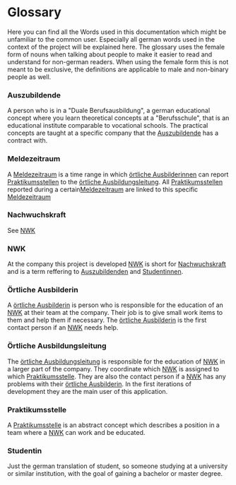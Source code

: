 # Glossary

Here you can find all the Words used in this documentation which might be
unfamiliar to the common user.
Especially all german words used in the context of the project will be explained here.
The glossary uses the female form of nouns when talking about people to make it easier to
read and understand for non-german readers.
When using the female form this is not meant to be exclusive, the definitions
are applicable to male and non-binary people as well.

### Auszubildende

A person who is in a "Duale Berufsausbildung", a german educational concept where you learn theoretical
concepts at a "Berufsschule", that is an educational institute comparable to vocational schools.
The practical concepts are taught at a specific company that the [Auszubildende](./glossary.md#auszubildende)
has a contract with.

### Meldezeitraum

A [Meldezeitraum](./glossary.md#meldezeitraum) is a time range in which [örtliche Ausbilderinnen](./glossary.md#örtliche-ausbilderin) can
report [Praktikumsstellen](./glossary.md#praktikumsstelle) to the [örtliche Ausbildungsleitung](./glossary.md#örtliche-ausbildungsleitung).
All [Praktikumsstellen](./glossary.md#praktikumsstelle) reported during a certain[Meldezeitraum](./glossary.md#meldezeitraum) are linked
to this specific [Meldezeitraum](./glossary.md#meldezeitraum)

### Nachwuchskraft
See [NWK](./glossary.md#nwk)

### NWK
At the company this project is developed [NWK](./glossary.md#nwk) is short for [Nachwuchskraft](./glossary.md#nachwuchskraft) 
and is a term reffering to [Auszubildenden](./glossary.md#Auszubildende) and [Studentinnen](./glossary.md#studentin).

### Örtliche Ausbilderin

A [örtliche Ausbilderin](./glossary.md#örtliche-ausbilderin) is person who is responsible for the education
of an [NWK](./glossary.md#nwk) at their team at the company. Their job is to give small work items to them and help them if necessary.
The [örtliche Ausbilderin](./glossary.md#örtliche-ausbilderin) is the first contact person if an [NWK](./glossary.md#nwk) needs help.

### Örtliche Ausbildungsleitung

The [örtliche Ausbildungsleitung](./glossary.md#örtliche-ausbildungsleitung) is responsible for the education of
[NWK](./glossary.md#nwk) in a larger part of the company. 
They coordinate which [NWK](./glossary.md#nwk) is assigned to which [Praktikumsstelle](./glossary.md#praktikumsstelle).
They are also the contact person if a [NWK](./glossary.md#nwk) has any problems with their [örtliche Ausbilderin](./glossary.md#örtliche-ausbilderin).
In the first iterations of development they are the main user of this application.

### Praktikumsstelle

A [Praktikumsstelle](./glossary.md#praktikumsstelle) is an abstract concept which describes a position in a team
where a [NWK](./glossary.md#nwk) can work and be educated.

### Studentin
Just the german translation of student, so someone studying at a university or similar institution,
with the goal of gaining a bachelor or master degree.